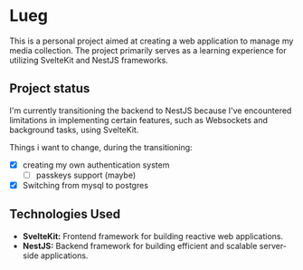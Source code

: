 # Lueg

This is a personal project aimed at creating a web application to manage my media collection. The project primarily serves as a learning experience for utilizing SvelteKit and NestJS frameworks.

## Project status
I'm currently transitioning the backend to NestJS because I've encountered limitations in implementing certain features, such as Websockets and background tasks, using SvelteKit.

Things i want to change, during the transitioning:
- [x] creating my own authentication system
  - [ ] passkeys support (maybe)
- [x] Switching from mysql to postgres

## Technologies Used
- **SvelteKit:** Frontend framework for building reactive web applications. 
- **NestJS:** Backend framework for building efficient and scalable server-side applications.